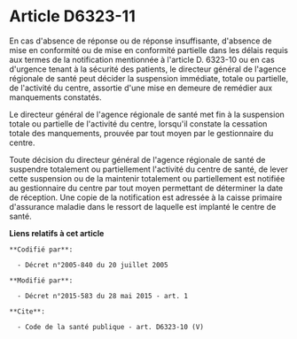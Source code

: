 # Article D6323-11

En cas d'absence de réponse ou de réponse insuffisante, d'absence de mise en conformité ou de mise en conformité partielle
dans les délais requis aux termes de la notification mentionnée à l'article D. 6323-10 ou en cas d'urgence tenant à la
sécurité des patients, le directeur général de l'agence régionale de santé peut décider la suspension immédiate, totale ou
partielle, de l'activité du centre, assortie d'une mise en demeure de remédier aux manquements constatés. 

Le directeur général de l'agence régionale de santé met fin à la suspension totale ou partielle de l'activité du centre,
lorsqu'il constate la cessation totale des manquements, prouvée par tout moyen par le gestionnaire du centre. 

Toute décision du directeur général de l'agence régionale de santé de suspendre totalement ou partiellement l'activité du
centre de santé, de lever cette suspension ou de la maintenir totalement ou partiellement est notifiée au gestionnaire du
centre par tout moyen permettant de déterminer la date de réception. Une copie de la notification est adressée à la caisse
primaire d'assurance maladie dans le ressort de laquelle est implanté le centre de santé.

**Liens relatifs à cet article**

	**Codifié par**:

	  - Décret n°2005-840 du 20 juillet 2005

	**Modifié par**:

	  - Décret n°2015-583 du 28 mai 2015 - art. 1

	**Cite**:

	  - Code de la santé publique - art. D6323-10 (V)
